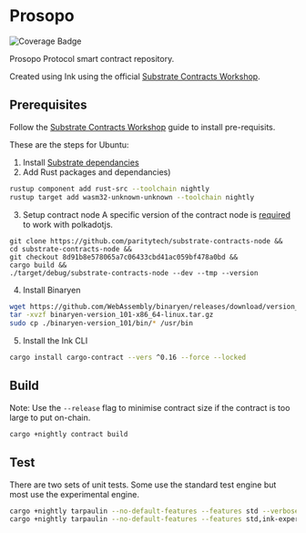 

# Prosopo
![Coverage Badge](https://img.shields.io/endpoint?url=https://gist.githubusercontent.com/forgetso/4e3350c273f5173afc45b6ce74a97cb2/raw/protocol__heads_main.json)

Prosopo Protocol smart contract repository.

Created using Ink using the official [Substrate Contracts Workshop](https://substrate.dev/substrate-contracts-workshop).

## Prerequisites

Follow the [Substrate Contracts Workshop](https://substrate.dev/substrate-contracts-workshop) guide to install pre-requisits.

These are the steps for Ubuntu:
1. Install [Substrate dependancies](https://substrate.dev/docs/en/knowledgebase/getting-started)
2. Add Rust packages and dependancies)
```bash
rustup component add rust-src --toolchain nightly
rustup target add wasm32-unknown-unknown --toolchain nightly
```
3. Setup contract node
A specific version of the contract node is [required](https://stackoverflow.com/questions/69826769/how-can-i-query-contract-info-with-the-latest-polkadot-js-and-substrate-contract/69831057#69831057) to work with polkadotjs.
```
git clone https://github.com/paritytech/substrate-contracts-node &&
cd substrate-contracts-node &&
git checkout 8d91b8e578065a7c06433cbd41ac059bf478a0bd &&
cargo build && 
./target/debug/substrate-contracts-node --dev --tmp --version
```

4. Install Binaryen
```bash
wget https://github.com/WebAssembly/binaryen/releases/download/version_101/binaryen-version_101-x86_64-linux.tar.gz
tar -xvzf binaryen-version_101-x86_64-linux.tar.gz
sudo cp ./binaryen-version_101/bin/* /usr/bin
```
5. Install the Ink CLI
```bash
cargo install cargo-contract --vers ^0.16 --force --locked
```

## Build

Note: Use the `--release` flag to minimise contract size if the contract is too large to put on-chain.

```bash
cargo +nightly contract build
```

## Test

There are two sets of unit tests. Some use the standard test engine but most use the experimental engine.

```bash
cargo +nightly tarpaulin --no-default-features --features std --verbose -- --nocapture
cargo +nightly tarpaulin --no-default-features --features std,ink-experimental-engine --verbose -- --nocapture
```


